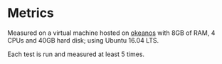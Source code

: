 # Metrics

Measured on a virtual machine hosted on [okeanos](https://okeanos.grnet.gr)
with 8GB of RAM, 4 CPUs and 40GB hard disk; using Ubuntu 16.04 LTS.


Each test is run and measured at least 5 times.

